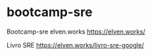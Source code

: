 # bootcamp-sre
Bootcamp-sre elven.works
https://elven.works/

Livro SRE
https://elven.works/livro-sre-google/
